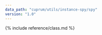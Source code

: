 ```yaml
---
data_path: "cuprum/utils/instance-spy/spy"
version: "1.0"
---
```


{% include reference/class.md %}
